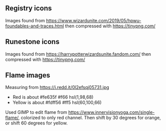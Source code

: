 ## Registry icons

Images found from https://www.wizardunite.com/2019/05/hpwu-foundables-and-traces.html
then compressed with https://tinypng.com/

## Runestone icons

Images found from https://harrypotterwizardsunite.fandom.com/
then compressed with https://tinypng.com/

## Flame images

Measuring from https://i.redd.it/0l2efsqj05731.jpg

- Red is about #fe635f #f66 hsl(1,98,68)
- Yellow is about #fdff56 #ff5 hsl(60,100,66)

Used GIMP to edit flame from https://www.innervisionyoga.com/single-flame/, colorized to only red channel.
Then shift by 30 degrees for orange, or shift 60 degrees for yellow.
